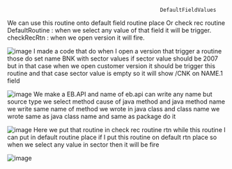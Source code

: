                                                      DefaultFieldValues

We can use this routine onto default field routine place Or check rec routine
DefaultRoutine : when we select any value of that field it will be trigger.
checkRecRtn : when we open version it will fire.

![image](https://user-images.githubusercontent.com/40827670/217555771-6f34d14f-cc6f-42b8-bdaa-3a64b44836b9.png)
I made a code that do when I open a version that trigger a routine those do set name BNK with sector values if sector value should be 2007 but in that case when we open customer version it should be trigger this routine and that case sector value is empty so it will show /CNK on NAME.1 field

![image](https://user-images.githubusercontent.com/40827670/217555947-eef7359c-7d8f-4d76-8f89-e7e47af20dcf.png)
We make a EB.API and name of eb.api can write any name but source type we select method cause of java method and java method name we write same name of method we wrote in java class 
and class name we wrote same as java class name and same as package do it

![image](https://user-images.githubusercontent.com/40827670/217556041-eb124a31-221c-41ab-864f-d89d63506a40.png)
Here we put that routine in check rec  routine rtn while this routine I can put in default routine place if I put this routine on default rtn place so when we select any value in sector then it will be fire

![image](https://user-images.githubusercontent.com/40827670/217556168-b440f350-cde0-4b63-9c2c-8607493495b2.png)

